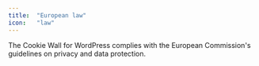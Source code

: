 ```yaml
---
title:  "European law"
icon:   "law"
---
```


The Cookie Wall for WordPress complies with the European Commission's guidelines on privacy and data protection.
